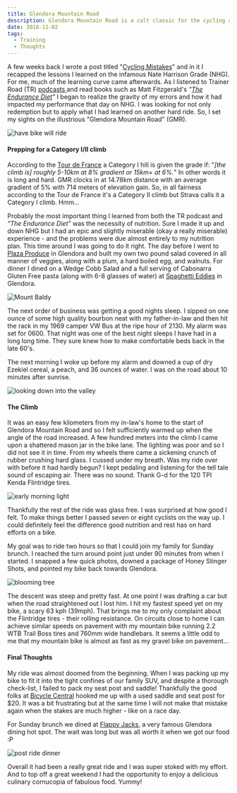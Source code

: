 ```yaml
---
title: Glendora Mountain Road
description: Glendora Mountain Road is a cult classic for the cycling aficionado residing in Southern California...
date: 2018-11-02
tags: 
  - Training
  - Thoughts
---
```


<p>A few weeks back I wrote a post titled "<a href="https://www.macadamgrinding.com/cycling-mistakes/" target="_blank" rel="noreferrer noopener">Cycling Mistakes</a>" and in it I recapped the lessons I learned on the infamous Nate Harrison Grade (NHG). For me, much of the learning curve came afterwards. As I listened to Trainer Road (TR)&nbsp;<a href="https://www.trainerroad.com/podcast" target="_blank" rel="noreferrer noopener">podcasts </a>and read books such as Matt Fitzgerald's <em>"<a href="https://www.amazon.com/dp/B01J16LJU8/ref=dp-kindle-redirect?_encoding=UTF8&amp;btkr=1" target="_blank" rel="noreferrer noopener">The Endurance Diet</a>"</em> I began to realize the gravity of my errors and how it had impacted my performance that day on NHG. I was looking for not only redemption but to apply what I had learned on another hard ride. So, I set my sights on the illustrious "Glendora Mountain Road" (GMR).</p>

<img src="https://macadam-grinding-photos.s3.us-west-2.amazonaws.com/GMR/Glendora+Mountain+Road-Southern+California-Cycling-San+Gabriel+National+Forest-gravel+bike-adventure+cycling-KHS+Grit+110.jpg" alt="have bike will ride" class="blogImages" />

<h4>Prepping for a Category I/II climb</h4>

<p>According to the <a href="http://slocyclist.com/what-do-the-mountain-categories-mean-in-the-tour-de-france/" target="_blank" rel="noreferrer noopener">Tour de France</a> a Category I hill is given the grade if: "<em>[the climb is] roughly 5-10km at 8% gradient or 15km+ at 6%.</em>" In other words it is long and hard. GMR clocks in at&nbsp;14.78km distance with an average gradient of 5% with 714 meters of elevation gain. So, in all fairness according to the Tour de France it's a Category II climb but Strava calls it a Category I climb. Hmm...</p>

<p>Probably the most important thing I learned from both the TR podcast and <em>"The Endurance Diet"</em> was the necessity of nutrition. Sure I made it up and down NHG but I had an epic and slightly miserable (okay a really miserable) experience - and the problems were due almost entirely to my nutrition plan. This time around I was going to do it right. The day before I went to <a href="http://www.plazaproduce.com" target="_blank" rel="noreferrer noopener">Plaza Produce</a> in Glendora and built my own two pound salad covered in all manner of veggies, along with a plum, a hard boiled egg, and walnuts. For dinner I dined on a Wedge Cobb Salad and a full serving of Cabonarra Gluten Free pasta (along with 6-8 glasses of water) at <a href="http://www.spaghettieddies.com" target="_blank" rel="noreferrer noopener">Spaghetti Eddies</a> in Glendora.</p>

<img src="https://macadam-grinding-photos.s3.us-west-2.amazonaws.com/GMR/Glendora+Mountain+Road-Southern+California-Cycling-San+Gabriel+National+Forest-gravel+bike-adventure+cycling-Mount+Baldy.jpg" alt="Mount Baldy" class="blogImages" />

<p>The next order of business was getting a good nights sleep. I sipped on one ounce of some high quality bourbon neat with my father-in-law and then hit the rack in my 1969 camper VW Bus at the ripe hour of 2130. My alarm was set for 0600. That night was one of the best night sleeps I have had in a long long time. They sure knew how to make comfortable beds back in the late 60's.</p>

<p>The next morning I woke up before my alarm and downed a cup of dry Ezekiel cereal, a peach, and 36 ounces of water. I was on the road about 10 minutes after sunrise.&nbsp;</p>

<img src="https://macadam-grinding-photos.s3.us-west-2.amazonaws.com/GMR/Glendora+Mountain+Road-Southern+California-Cycling-San+Gabriel+National+Forest-gravel+bike-adventure+cycling.jpg" alt="looking down into the valley" class="blogImages" />

<h4>The Climb</h4>

<p>It was an easy few kilometers from my in-law's home to the start of Glendora Mountain Road and so I felt sufficiently warmed up when the angle of the road increased. A few hundred meters into the climb I came upon a shattered mason jar in the bike lane. The lighting was poor and so I did not see it in time. From my wheels there came a sickening crunch of rubber crushing hard glass. I cussed under my breath. Was my ride over with before it had hardly begun? I kept pedaling and listening for the tell tale sound of escaping air. There was no sound. Thank G-d for the 120 TPI Kenda Flintridge tires.</p>

<img src="https://macadam-grinding-photos.s3.us-west-2.amazonaws.com/GMR/Glendora+Mountain+Road-Southern+California-Cycling-San+Gabriel+National+Forest-gravel+bike-adventure+cycling-early+morning+light.jpg" alt="early morning light" class="blogImages" />

<p>Thankfully the rest of the ride was glass free. I was surprised at how good I felt. To make things better I passed seven or eight cyclists on the way up. I could definitely feel the difference good nutrition and rest has on hard efforts on a bike.&nbsp;</p>

<p>My goal was to ride two hours so that I could join my family for Sunday brunch.&nbsp;I reached the turn around point just under 90 minutes from when I started. I snapped a few quick photos, downed a package of Honey Stinger Shots, and pointed my bike back towards Glendora.&nbsp;</p>

<img src="https://macadam-grinding-photos.s3.us-west-2.amazonaws.com/GMR/Glendora+Mountain+Road-Southern+California-Cycling-San+Gabriel+National+Forest-gravel+bike-adventure+cycling-spring+flowers.jpg" alt="blooming tree" class="blogImages" />

<p>The descent was steep and pretty fast. At one point I was drafting a car but when the road straightened out I lost him. I hit my fastest speed yet on my bike, a scary 63 kph (39mph). That brings me to my only complaint about the Flintridge tires - their rolling resistance. On circuits close to home I can achieve similar speeds on pavement with my mountain bike running 2.2 WTB Trail Boss tires and 760mm wide handlebars. It seems a little odd to me that my mountain bike is almost as fast as my gravel bike on pavement...</p>

<h4>Final Thoughts</h4>

<p>My ride was almost doomed from the beginning. When I was packing up my bike to fit it into the tight confines of our family SUV, and despite a thorough check-list, I failed to pack my seat post and saddle! Thankfully the good folks at <a href="https://www.thebicyclecentral.com" target="_blank" rel="noreferrer noopener">Bicycle Central</a> hooked me up with a used saddle and seat post for $20. It was a bit frustrating but at the same time I will not make that mistake again when the stakes are much higher - like on a race day.</p>

<p>For Sunday brunch we dined at <a href="https://www.yelp.com/biz/flappy-jacks-pancake-house-glendora?utm_campaign=www_business_share_popup&amp;utm_medium=copy_link&amp;utm_source=(direct)" target="_blank" rel="noreferrer noopener">Flappy Jacks</a>, a very famous Glendora dining hot spot. The wait was long but was all worth it when we got our food :P&nbsp;</p>

<img src="https://macadam-grinding-photos.s3.us-west-2.amazonaws.com/GMR/Glendora+Mountain+Road-Southern+California-Cycling-San+Gabriel+National+Forest-gravel+bike-adventure+cycling-post+ride+fuel.jpg" alt="post ride dinner" class="blogImages" />

<p>Overall it had been a really great ride and I was super stoked with my effort. And to top off a great weekend I had the opportunity to enjoy a delicious culinary cornucopia of fabulous food. Yummy!</p>